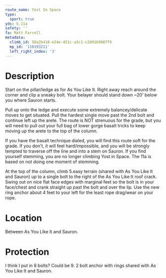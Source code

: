 ```yaml
---
route_name: Yost In Space
type:
  sport: true
yds: 5.11a
safety: ''
fa: Matt Farrell
metadata:
  climb_id: 58a2b410-e24e-451c-a3c1-c2d91b9987f9
  mp_id: '110193211'
  left_right_index: '3'
---
```

# Description
Start on the pillar/ledge as for As You Like It.  Right away reach around the corner and clip a sneaky bolt.  Your belayer should stand down ~20' below you where Sauron starts.

Pull up onto the ledge and execute some extremely balancey/delicate moves to get situated.  Pull the hardest single move past the 2nd bolt and continue left up the arete.  The route is NOT strenuous for the grade, but you will need to pull out your full bag of lower gorge basalt tricks to keep moving up the arete to the top of the column.

If you have the basalt technique dialed, you will find this route soft for the grade.  If you don't, it will feel hard/impossible, and you will be strongly tempted to traverse off the line and into a stem on Sauron.  If you find yourself stemming, you are no longer climbing Yost in Space.  The 11a is based on not doing one moment of stemming.

At the top of the column, climb 5.easy terrain (shared with As You Like It and Sauron) up to a single bolt to the right of the As You Like It roof crack.  Swing out on nice flat face edges with marginal feet so the bolt is in your face/chest and crank straight up past the bolt and over the lip.  Use the new ring anchor about 4 feet to your left for the least rope drag/wear on your rope.

# Location
Between As You LIke It and Sauron.

# Protection
I think I put in 8 bolts?  Could be 9.  2 bolt anchor with rings shared with As You Like It and Sauron.
